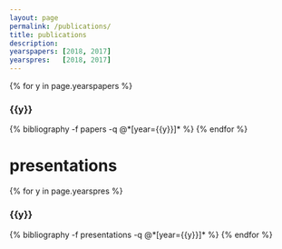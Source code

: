 ```yaml
---
layout: page
permalink: /publications/
title: publications
description:
yearspapers: [2018, 2017]
yearspres:   [2018, 2017]
---
```


{% for y in page.yearspapers %}
  <h3 class="year">{{y}}</h3>
  {% bibliography -f papers -q @*[year={{y}}]* %}
{% endfor %}

# presentations
{% for y in page.yearspres %}
  <h3 class="year">{{y}}</h3>
  {% bibliography -f presentations -q @*[year={{y}}]* %}
{% endfor %}